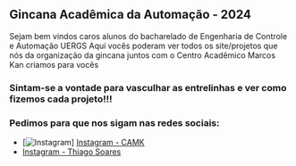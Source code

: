 ## Gincana Acadêmica da Automação - 2024
Sejam bem vindos caros alunos do bacharelado de Engenharia de Controle e Automação UERGS
Aqui vocês poderam ver todos os site/projetos que nós da organização da gincana juntos com o Centro Acadêmico Marcos Kan criamos para vocês

### Sintam-se a vontade para vasculhar as entrelinhas e ver como fizemos cada projeto!!!
### Pedimos para que nos sigam nas redes sociais:
-  [![Instagram](https://img.shields.io/badge/Instagram-000000?style=for-the-badge&logo=instagram&logoColor=white)] [Instagram - CAMK](https://www.instagram.com/camkuergs/)
-  [Instagram - Thiago Soares](https://www.instagram.com/https_s_silveira/)
